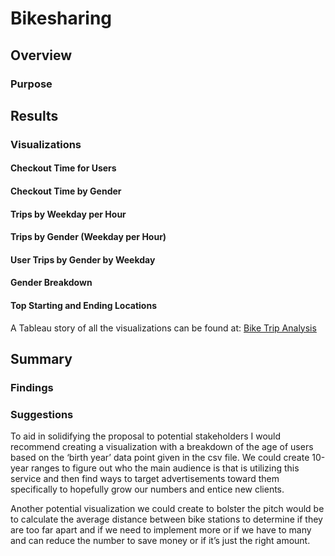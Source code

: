 # Bikesharing

## Overview
### Purpose


## Results
### Visualizations
#### Checkout Time for Users
#### Checkout Time by Gender
#### Trips by Weekday per Hour
#### Trips by Gender (Weekday per Hour)
#### User Trips by Gender by Weekday
#### Gender Breakdown
#### Top Starting and Ending Locations



A Tableau story of all the visualizations can be found at:
[Bike Trip Analysis](https://public.tableau.com/app/profile/cristina.codispoti/viz/BikeTripAnalysis_16474718483720/BikeTripAnalysis)

## Summary
### Findings

### Suggestions
To aid in solidifying the proposal to potential stakeholders I would recommend creating a visualization with a breakdown of the age of users based on the ‘birth year’ data point given in the csv file. We could create 10-year ranges to figure out who the main audience is that is utilizing this service and then find ways to target advertisements toward them specifically to hopefully grow our numbers and entice new clients. 

Another potential visualization we could create to bolster the pitch would be to calculate the average distance between bike stations to determine if they are too far apart and if we need to implement more or if we have to many and can reduce the number to save money or if it’s just the right amount. 
